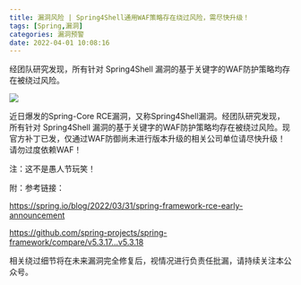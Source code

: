 ```yaml
---
title: 漏洞风险 | Spring4Shell通用WAF策略存在绕过风险，需尽快升级！
tags: [Spring,漏洞]
categories: 漏洞预警
date: 2022-04-01 10:08:16
---
```


经团队研究发现，所有针对 Spring4Shell 漏洞的基于关键字的WAF防护策略均存在被绕过风险。
<!-- more -->
![](https://firewore.oss-cn-beijing.aliyuncs.com/imgs/20220420175857.png)

近日爆发的Spring-Core RCE漏洞，又称Spring4Shell漏洞。经团队研究发现，所有针对 Spring4Shell 漏洞的基于关键字的WAF防护策略均存在被绕过风险。现官方补丁已发，仅通过WAF防御尚未进行版本升级的相关公司单位请尽快升级！请勿过度依赖WAF！


注：这不是愚人节玩笑！



附：参考链接：

https://spring.io/blog/2022/03/31/spring-framework-rce-early-announcement

https://github.com/spring-projects/spring-framework/compare/v5.3.17...v5.3.18



相关绕过细节将在未来漏洞完全修复后，视情况进行负责任批漏，请持续关注本公众号。